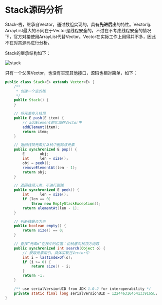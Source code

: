 # Stack源码分析

Stack-栈，继承自Vector，通过数组实现的，具有**先进后出**的特性。Vector与ArrayList最大的不同在于Vector是线程安全的，不过在不考虑线程安全的情况下，官方对接使用ArrayList代替Vector。Vector在实际工作上用得并不多，因此不在对其源码进行分析。

Stack的继承结构如下：

![stack](D:\hycloud\notes\collection\Stack.png)

只有一个父类Vector，也没有实现其他接口，源码也相对简单，如下：

```java
public class Stack<E> extends Vector<E> {
    /**
     * 创建一个空的栈
     */
    public Stack() {
    }

    // 将元素存入栈顶
    public E push(E item) {
        // addElement的实现在Vector中
        addElement(item);
        return item;
    }

    // 返回栈顶元素并从栈中删除该元素
    public synchronized E pop() {
        E       obj;
        int     len = size();
        obj = peek();
        removeElementAt(len - 1);
        return obj;
    }

	// 返回栈顶元素，不进行删除
    public synchronized E peek() {
        int     len = size();
        if (len == 0)
            throw new EmptyStackException();
        return elementAt(len - 1);
    }

    // 判断栈是否为空
    public boolean empty() {
        return size() == 0;
    }

    // 查找“元素o”在栈中的位置：由栈底向栈顶方向数
    public synchronized int search(Object o) {
        // 获取元素索引，具体实现在Vector中
        int i = lastIndexOf(o);
        if (i >= 0) {
            return size() - i;
        }
        return -1;
    }

    /** use serialVersionUID from JDK 1.0.2 for interoperability */
    private static final long serialVersionUID = 1224463164541339165L;
}
```